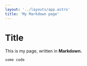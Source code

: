 ```yaml
---
layout: '../layouts/app.astro'
title: 'My Markdown page'
---
```

# Title

This is my page, written in **Markdown.**

```
some code
```